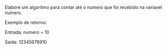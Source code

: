Elabore um algoritmo para contar até o numero que foi recebido 
na variavel numero.

Exemplo de retorno:

Entrada:
numero = 10

Saida:
12345678910